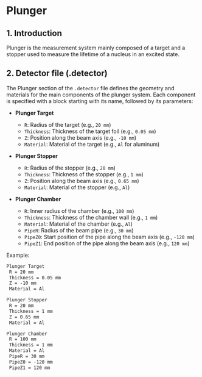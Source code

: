 # Plunger

## 1. Introduction

Plunger is the measurement system mainly composed of a target and a stopper used to measure the lifetime of a nucleus in an excited state.

## 2. Detector file (.detector)

The Plunger section of the `.detector` file defines the geometry and materials for the main components of the plunger system. Each component is specified with a block starting with its name, followed by its parameters:

- **Plunger Target**
  - `R`: Radius of the target (e.g., `20 mm`)
  - `Thickness`: Thickness of the target foil (e.g., `0.05 mm`)
  - `Z`: Position along the beam axis (e.g., `-10 mm`)
  - `Material`: Material of the target (e.g., `Al` for aluminum)

- **Plunger Stopper**
  - `R`: Radius of the stopper (e.g., `20 mm`)
  - `Thickness`: Thickness of the stopper (e.g., `1 mm`)
  - `Z`: Position along the beam axis (e.g., `0.65 mm`)
  - `Material`: Material of the stopper (e.g., `Al`)

- **Plunger Chamber**
  - `R`: Inner radius of the chamber (e.g., `100 mm`)
  - `Thickness`: Thickness of the chamber wall (e.g., `1 mm`)
  - `Material`: Material of the chamber (e.g., `Al`)
  - `PipeR`: Radius of the beam pipe (e.g., `30 mm`)
  - `PipeZ0`: Start position of the pipe along the beam axis (e.g., `-120 mm`)
  - `PipeZ1`: End position of the pipe along the beam axis (e.g., `120 mm`)

Example:

```txt
Plunger Target
 R = 20 mm
 Thickness = 0.05 mm
 Z = -10 mm
 Material = Al

Plunger Stopper
 R = 20 mm
 Thickness = 1 mm
 Z = 0.65 mm
 Material = Al

Plunger Chamber
 R = 100 mm
 Thickness = 1 mm
 Material = Al
 PipeR = 30 mm
 PipeZ0 = -120 mm
 PipeZ1 = 120 mm
```
